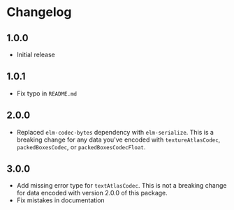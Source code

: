 # Changelog

## 1.0.0

* Initial release

## 1.0.1

* Fix typo in `README.md`

## 2.0.0

* Replaced `elm-codec-bytes` dependency with `elm-serialize`. This is a breaking change for any data you've encoded with `textureAtlasCodec`, `packedBoxesCodec`, or `packedBoxesCodecFloat`.

## 3.0.0

* Add missing error type for `textAtlasCodec`. This is not a breaking change for data encoded with version 2.0.0 of this package.
* Fix mistakes in documentation